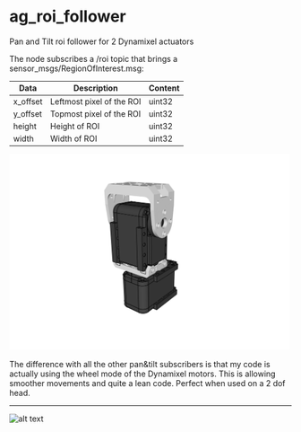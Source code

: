 # ag_roi_follower
Pan and Tilt roi follower for 2 Dynamixel actuators

The node subscribes a /roi topic that brings a sensor_msgs/RegionOfInterest.msg:  

| Data  | Description | Content |
| ------------- | ------------- | ------------- |
| x_offset  | Leftmost pixel of the ROI  | uint32  |
| y_offset  | Topmost pixel of the ROI | uint32  |
| height | Height of ROI  | uint32  |
| width   | Width of ROI  | uint32  |



<img src="https://github.com/andreagavazzi/ag_roi_follower/blob/master/assets/pan_tilt.png" alt="Your image title" width="500"/>

The difference with all the other pan&tilt subscribers is that my code is actually using the wheel mode of the Dynamixel motors.
This is allowing smoother movements and quite a lean code. Perfect when used on a 2 dof head.




___
![alt text](https://gavazzionline.files.wordpress.com/2014/01/img_6916.jpg?w=200)
